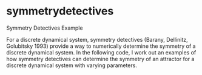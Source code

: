 # symmetrydetectives
Symmetry Detectives Example

For a discrete dynamical system, symmetry detectives (Barany, Dellinitz, Golubitsky 1993) provide a way to numerically determine the symmetry of a discrete dynamical system. In the following code, I work out an examples of how symmetry detectives can determine the symmetry of an attractor for a discrete dynamical system with varying parameters.

